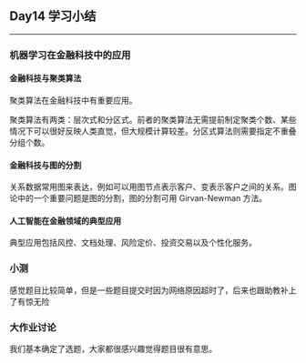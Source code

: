 ﻿## Day14 学习小结
---
### 机器学习在金融科技中的应用

#### 金融科技与聚类算法

聚类算法在金融科技中有重要应用。

聚类算法有两类：层次式和分区式。前者的聚类算法无需提前制定聚类个数、某些情况下可以很好反映人类直觉，但大规模计算较差。分区式算法则需要指定不重叠分组个数。

#### 金融科技与图的分割

关系数据常用图来表达，例如可以用图节点表示客户、变表示客户之间的关系。图论中的一个重要问题是图的分割，图的分割可用 Girvan-Newman 方法。

#### 人工智能在金融领域的典型应用

典型应用包括风控、文档处理、风险定价、投资交易以及个性化服务。

### 小测

感觉题目比较简单，但是一些题目提交时因为网络原因超时了，后来也跟助教补上了有惊无险

### 大作业讨论

我们基本确定了选题，大家都很感兴趣觉得题目很有意思。